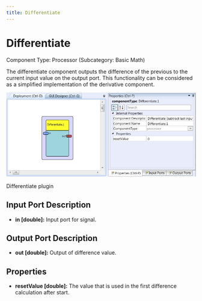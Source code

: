 ```yaml
---
title: Differentiate
---
```


# Differentiate

Component Type: Processor (Subcategory: Basic Math)

The differentiate component outputs the difference of the previous to the current input value on the output port. This functionality can be considered as a simplified implementation of the derivative component.

![Screenshot: Differentiate plugin](./img/differentiate.jpg "Screenshot: Differentiate plugin")

Differentiate plugin

## Input Port Description

*   **in \[double\]:** Input port for signal.

## Output Port Description

*   **out \[double\]:** Output of difference value.

## Properties

*   **resetValue \[double\]:** The value that is used in the first difference calculation after start.